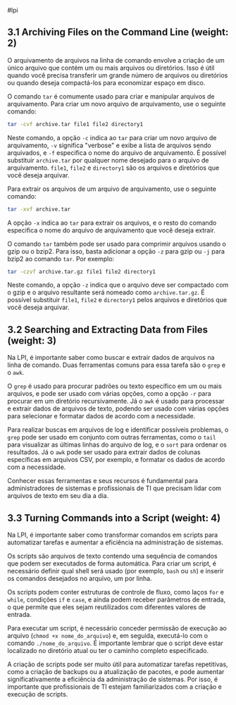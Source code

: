 
#lpi
## 3.1 Archiving Files on the Command Line (weight: 2)

O arquivamento de arquivos na linha de comando envolve a criação de um único arquivo que contém um ou mais arquivos ou diretórios. Isso é útil quando você precisa transferir um grande número de arquivos ou diretórios ou quando deseja compactá-los para economizar espaço em disco.

O comando `tar` é comumente usado para criar e manipular arquivos de arquivamento. Para criar um novo arquivo de arquivamento, use o seguinte comando:

```bash
tar -cvf archive.tar file1 file2 directory1
```

Neste comando, a opção `-c` indica ao `tar` para criar um novo arquivo de arquivamento, `-v` significa "verbose" e exibe a lista de arquivos sendo arquivados, e `-f` especifica o nome do arquivo de arquivamento. É possível substituir `archive.tar` por qualquer nome desejado para o arquivo de arquivamento. `file1`, `file2` e `directory1` são os arquivos e diretórios que você deseja arquivar.

Para extrair os arquivos de um arquivo de arquivamento, use o seguinte comando:

```bash
tar -xvf archive.tar
```

A opção `-x` indica ao `tar` para extrair os arquivos, e o resto do comando especifica o nome do arquivo de arquivamento que você deseja extrair.

O comando `tar` também pode ser usado para comprimir arquivos usando o gzip ou o bzip2. Para isso, basta adicionar a opção `-z` para gzip ou `-j` para bzip2 ao comando `tar`. Por exemplo:

```bash
tar -czvf archive.tar.gz file1 file2 directory1
```

Neste comando, a opção `-z` indica que o arquivo deve ser compactado com o gzip e o arquivo resultante será nomeado como `archive.tar.gz`. É possível substituir `file1`, `file2` e `directory1` pelos arquivos e diretórios que você deseja arquivar.


## 3.2 Searching and Extracting Data from Files (weight: 3)

Na LPI, é importante saber como buscar e extrair dados de arquivos na linha de comando. Duas ferramentas comuns para essa tarefa são o `grep` e o `awk`.

O `grep` é usado para procurar padrões ou texto específico em um ou mais arquivos, e pode ser usado com várias opções, como a opção `-r` para procurar em um diretório recursivamente. Já o `awk` é usado para processar e extrair dados de arquivos de texto, podendo ser usado com várias opções para selecionar e formatar dados de acordo com a necessidade.

Para realizar buscas em arquivos de log e identificar possíveis problemas, o `grep` pode ser usado em conjunto com outras ferramentas, como o `tail` para visualizar as últimas linhas do arquivo de log, e o `sort` para ordenar os resultados. Já o `awk` pode ser usado para extrair dados de colunas específicas em arquivos CSV, por exemplo, e formatar os dados de acordo com a necessidade.

Conhecer essas ferramentas e seus recursos é fundamental para administradores de sistemas e profissionais de TI que precisam lidar com arquivos de texto em seu dia a dia.


## 3.3 Turning Commands into a Script (weight: 4)

Na LPI, é importante saber como transformar comandos em scripts para automatizar tarefas e aumentar a eficiência na administração de sistemas.

Os scripts são arquivos de texto contendo uma sequência de comandos que podem ser executados de forma automática. Para criar um script, é necessário definir qual shell será usado (por exemplo, `bash` ou `sh`) e inserir os comandos desejados no arquivo, um por linha.

Os scripts podem conter estruturas de controle de fluxo, como laços `for` e `while`, condições `if` e `case`, e ainda podem receber parâmetros de entrada, o que permite que eles sejam reutilizados com diferentes valores de entrada.

Para executar um script, é necessário conceder permissão de execução ao arquivo (`chmod +x nome_do_arquivo`) e, em seguida, executá-lo com o comando `./nome_do_arquivo`. É importante lembrar que o script deve estar localizado no diretório atual ou ter o caminho completo especificado.

A criação de scripts pode ser muito útil para automatizar tarefas repetitivas, como a criação de backups ou a atualização de pacotes, e pode aumentar significativamente a eficiência da administração de sistemas. Por isso, é importante que profissionais de TI estejam familiarizados com a criação e execução de scripts.